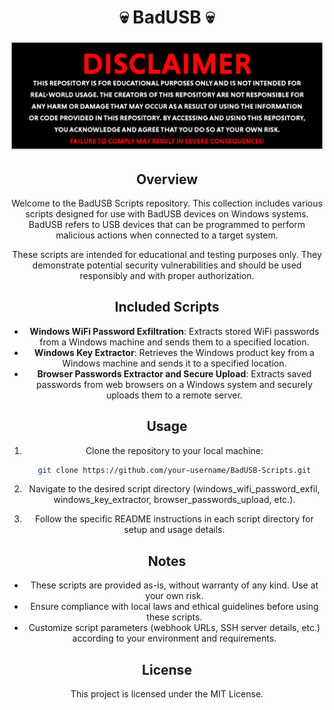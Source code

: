 <div align=center>

# 💀 BadUSB 💀

<p align="center">

![Disclaimer](https://raw.githubusercontent.com/I-Am-Jakoby/I-Am-Jakoby/main/img/disclaimer.png)

## Overview

Welcome to the BadUSB Scripts repository. This collection includes various scripts designed for use with BadUSB devices on Windows systems. BadUSB refers to USB devices that can be programmed to perform malicious actions when connected to a target system.

These scripts are intended for educational and testing purposes only. They demonstrate potential security vulnerabilities and should be used responsibly and with proper authorization.

## Included Scripts

- **Windows WiFi Password Exfiltration**: Extracts stored WiFi passwords from a Windows machine and sends them to a specified location.
- **Windows Key Extractor**: Retrieves the Windows product key from a Windows machine and sends it to a specified location.
- **Browser Passwords Extractor and Secure Upload**: Extracts saved passwords from web browsers on a Windows system and securely uploads them to a remote server.

## Usage

1. Clone the repository to your local machine:

   ```bash
   git clone https://github.com/your-username/BadUSB-Scripts.git

2. Navigate to the desired script directory (windows_wifi_password_exfil, windows_key_extractor, browser_passwords_upload, etc.).

3. Follow the specific README instructions in each script directory for setup and usage details.

## Notes

- These scripts are provided as-is, without warranty of any kind. Use at your own risk.
- Ensure compliance with local laws and ethical guidelines before using these scripts.
- Customize script parameters (webhook URLs, SSH server details, etc.) according to your environment and requirements.

## License

This project is licensed under the MIT License.
